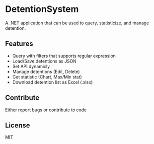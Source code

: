 # DetentionSystem

A .NET application that can be used to query, statisticize, and manage detention.

## Features
- Query with filters that supports regular expression
- Load/Save detentions as JSON
- Set API dynamicly
- Manage detentions (Edit, Delete)
- Get statistic (Chart, Max/Min stat)
- Download detention list as Excel (.xlsx)

## Contribute
Either report bugs or contribute to code

## License
MIT
